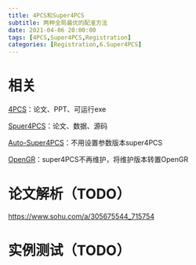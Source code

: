 ```yaml
---
title: 4PCS和Super4PCS
subtitle: 两种全局最优的配准方法
date: 2021-04-06 20:00:00
tags: [4PCS,Super4PCS,Registration]
categories: [Registration,6.Super4PCS]
---
```


<!--more-->

# 相关

[4PCS](http://graphics.stanford.edu/~niloy/research/fpcs/fpcs_sig_08.html)：论文、PPT、可运行exe

[Spuer4PCS](http://geometry.cs.ucl.ac.uk/projects/2014/super4PCS/)：论文、数据、源码

[Auto-Super4PCS](https://github.com/Rancho86/Auto-Super4PCS)：不用设置参数版本super4PCS

[OpenGR](https://github.com/STORM-IRIT/OpenGR)：super4PCS不再维护，将维护版本转置OpenGR

# 论文解析（TODO）

https://www.sohu.com/a/305675544_715754



# 实例测试（TODO）

